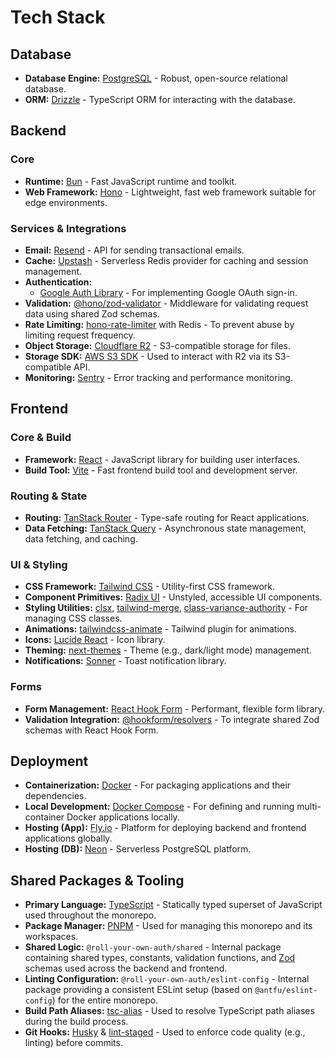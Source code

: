 # Tech Stack

## Database

- **Database Engine:** [PostgreSQL](https://www.postgresql.org/docs) - Robust, open-source relational database.
- **ORM:** [Drizzle](https://orm.drizzle.team/docs/overview) - TypeScript ORM for interacting with the database.

## Backend

### Core
- **Runtime:** [Bun](https://bun.sh/docs) - Fast JavaScript runtime and toolkit.
- **Web Framework:** [Hono](https://hono.dev/docs) - Lightweight, fast web framework suitable for edge environments.

### Services & Integrations
- **Email:** [Resend](https://resend.com/docs) - API for sending transactional emails.
- **Cache:** [Upstash](https://upstash.com/docs) - Serverless Redis provider for caching and session management.
- **Authentication:** 
  - [Google Auth Library](https://cloud.google.com/nodejs/docs/reference/google-auth-library/latest) - For implementing Google OAuth sign-in.
- **Validation:** [@hono/zod-validator](https://hono.dev/middleware/builtin/zod-validator) - Middleware for validating request data using shared Zod schemas.
- **Rate Limiting:** [hono-rate-limiter](https://github.com/honojs/middleware/tree/main/packages/rate-limiter) with Redis - To prevent abuse by limiting request frequency.
- **Object Storage:** [Cloudflare R2](https://developers.cloudflare.com/r2) - S3-compatible storage for files.
- **Storage SDK:** [AWS S3 SDK](https://aws.amazon.com/sdk-for-javascript) - Used to interact with R2 via its S3-compatible API.
- **Monitoring:** [Sentry](https://docs.sentry.io/platforms/javascript/guides/bun) - Error tracking and performance monitoring.

## Frontend

### Core & Build
- **Framework:** [React](https://react.dev/) - JavaScript library for building user interfaces.
- **Build Tool:** [Vite](https://vitejs.dev/) - Fast frontend build tool and development server.

### Routing & State
- **Routing:** [TanStack Router](https://tanstack.com/router/latest) - Type-safe routing for React applications.
- **Data Fetching:** [TanStack Query](https://tanstack.com/query/latest) - Asynchronous state management, data fetching, and caching.

### UI & Styling
- **CSS Framework:** [Tailwind CSS](https://tailwindcss.com/docs) - Utility-first CSS framework.
- **Component Primitives:** [Radix UI](https://www.radix-ui.com/primitives) - Unstyled, accessible UI components.
- **Styling Utilities:** [clsx](https://github.com/lukeed/clsx), [tailwind-merge](https://github.com/dcastil/tailwind-merge), [class-variance-authority](https://cva.style/docs) - For managing CSS classes.
- **Animations:** [tailwindcss-animate](https://github.com/jamiebuilds/tailwindcss-animate) - Tailwind plugin for animations.
- **Icons:** [Lucide React](https://lucide.dev/) - Icon library.
- **Theming:** [next-themes](https://github.com/pacocoursey/next-themes) - Theme (e.g., dark/light mode) management.
- **Notifications:** [Sonner](https://sonner.emilkowal.ski/) - Toast notification library.

### Forms
- **Form Management:** [React Hook Form](https://react-hook-form.com/) - Performant, flexible form library.
- **Validation Integration:** [@hookform/resolvers](https://github.com/react-hook-form/resolvers) - To integrate shared Zod schemas with React Hook Form.

## Deployment

- **Containerization:** [Docker](https://docs.docker.com/) - For packaging applications and their dependencies.
- **Local Development:** [Docker Compose](https://docs.docker.com/compose) - For defining and running multi-container Docker applications locally.
- **Hosting (App):** [Fly.io](https://fly.io/docs) - Platform for deploying backend and frontend applications globally.
- **Hosting (DB):** [Neon](https://neon.tech/docs) - Serverless PostgreSQL platform.

## Shared Packages & Tooling

- **Primary Language:** [TypeScript](https://www.typescriptlang.org/docs) - Statically typed superset of JavaScript used throughout the monorepo.
- **Package Manager:** [PNPM](https://pnpm.io/workspaces) - Used for managing this monorepo and its workspaces.
- **Shared Logic:** `@roll-your-own-auth/shared` - Internal package containing shared types, constants, validation functions, and [Zod](https://zod.dev/) schemas used across the backend and frontend.
- **Linting Configuration:** `@roll-your-own-auth/eslint-config` - Internal package providing a consistent ESLint setup (based on `@antfu/eslint-config`) for the entire monorepo.
- **Build Path Aliases:** [tsc-alias](https://github.com/justkey007/tsc-alias) - Used to resolve TypeScript path aliases during the build process.
- **Git Hooks:** [Husky](https://typicode.github.io/husky/) & [lint-staged](https://github.com/okonet/lint-staged) - Used to enforce code quality (e.g., linting) before commits.
